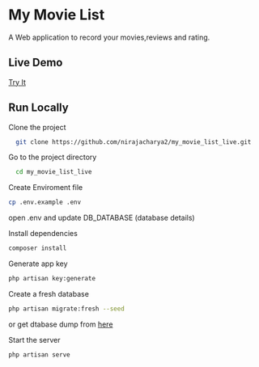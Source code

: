 
# My Movie List



A Web application to record your movies,reviews and rating.
## Live Demo

[Try It](https://mymovielists.up.railway.app/)



## Run Locally

Clone the project

```bash
  git clone https://github.com/nirajacharya2/my_movie_list_live.git
```

Go to the project directory

```bash
  cd my_movie_list_live
```

Create Enviroment file

```bash 
cp .env.example .env 
```

open .env and update DB_DATABASE (database details)

Install dependencies
```bash 
composer install
```
Generate app key
```bash 
php artisan key:generate
```
Create a fresh database
```bash 
php artisan migrate:fresh --seed
```
or get dtabase dump from [here](https://drive.google.com/file/d/1FEAxzixt7Oxifq2UNBUppMvM6QIbL3Zd/view?usp=sharing)

Start the server
```bash 
php artisan serve
```
